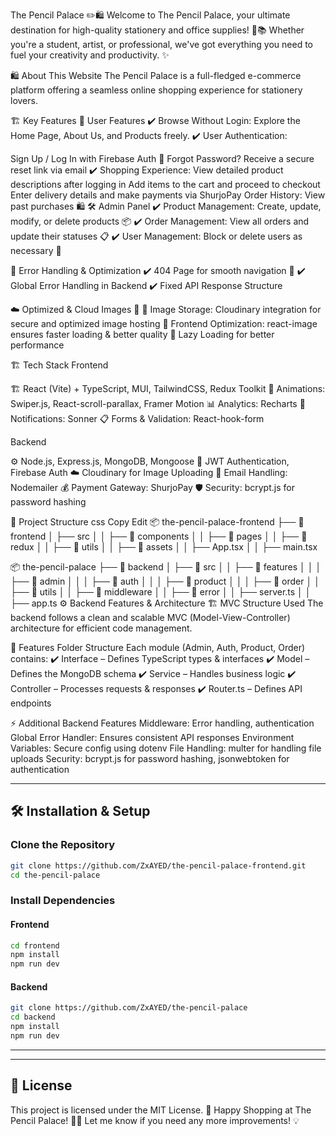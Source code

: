 The Pencil Palace ✏️🛍️
Welcome to The Pencil Palace, your ultimate destination for high-quality stationery and office supplies! 🏢📚
Whether you're a student, artist, or professional, we've got everything you need to fuel your creativity and productivity. ✨

🛍️ About This Website
The Pencil Palace is a full-fledged e-commerce platform offering a seamless online shopping experience for stationery lovers.

🏗️ Key Features
🛒 User Features
✔️ Browse Without Login: Explore the Home Page, About Us, and Products freely.
✔️ User Authentication:

Sign Up / Log In with Firebase Auth 🔐
Forgot Password? Receive a secure reset link via email
✔️ Shopping Experience:
View detailed product descriptions after logging in
Add items to the cart and proceed to checkout
Enter delivery details and make payments via ShurjoPay
Order History: View past purchases 🛍️
🛠️ Admin Panel
✔️ Product Management: Create, update, modify, or delete products 📦
✔️ Order Management: View all orders and update their statuses 📋
✔️ User Management: Block or delete users as necessary 🚀

📜 Error Handling & Optimization
✔️ 404 Page for smooth navigation 🔄
✔️ Global Error Handling in Backend
✔️ Fixed API Response Structure

☁️ Optimized & Cloud Images 📸
🔹 Image Storage: Cloudinary integration for secure and optimized image hosting
🔹 Frontend Optimization: react-image ensures faster loading & better quality
🔹 Lazy Loading for better performance

🏗️ Tech Stack
Frontend

🏗️ React (Vite) + TypeScript, MUI, TailwindCSS, Redux Toolkit
🎨 Animations: Swiper.js, React-scroll-parallax, Framer Motion
📊 Analytics: Recharts
📩 Notifications: Sonner
📋 Forms & Validation: React-hook-form

Backend

⚙️ Node.js, Express.js, MongoDB, Mongoose
🔐 JWT Authentication, Firebase Auth
☁️ Cloudinary for Image Uploading
📩 Email Handling: Nodemailer
💰 Payment Gateway: ShurjoPay
🛡 Security: bcrypt.js for password hashing

📂 Project Structure
css
Copy
Edit
📦 the-pencil-palace-frontend
├── 📂 frontend
│ ├── src
│ │ ├── 📂 components
│ │ ├── 📂 pages
│ │ ├── 📂 redux
│ │ ├── 📂 utils
│ │ ├── 📂 assets
│ │ ├── App.tsx
│ │ ├── main.tsx

📦 the-pencil-palace
├── 📂 backend
│ ├── 📂 src
│ │ ├── 📂 features
│ │ │ ├── 📂 admin
│ │ │ ├── 📂 auth
│ │ │ ├── 📂 product
│ │ │ ├── 📂 order
│ │ ├── 📂 utils
│ │ ├── 📂 middleware
│ │ ├── 📂 error
│ │ ├── server.ts
│ │ ├── app.ts
⚙️ Backend Features & Architecture
🏗️ MVC Structure Used
The backend follows a clean and scalable MVC (Model-View-Controller) architecture for efficient code management.

📂 Features Folder Structure
Each module (Admin, Auth, Product, Order) contains:
✔️ Interface – Defines TypeScript types & interfaces
✔️ Model – Defines the MongoDB schema
✔️ Service – Handles business logic
✔️ Controller – Processes requests & responses
✔️ Router.ts – Defines API endpoints

⚡ Additional Backend Features
Middleware: Error handling, authentication
Global Error Handler: Ensures consistent API responses
Environment Variables: Secure config using dotenv
File Handling: multer for handling file uploads
Security: bcrypt.js for password hashing, jsonwebtoken for authentication

---

## 🛠️ Installation & Setup

### Clone the Repository

```sh
git clone https://github.com/ZxAYED/the-pencil-palace-frontend.git
cd the-pencil-palace
```

### Install Dependencies

#### Frontend

```sh
cd frontend
npm install
npm run dev
```

#### Backend

```sh
git clone https://github.com/ZxAYED/the-pencil-palace
cd backend
npm install
npm run dev
```

---

---

## 📜 License

This project is licensed under the MIT License.
🎉 Happy Shopping at The Pencil Palace! 🛒✨
Let me know if you need any more improvements! 💡
